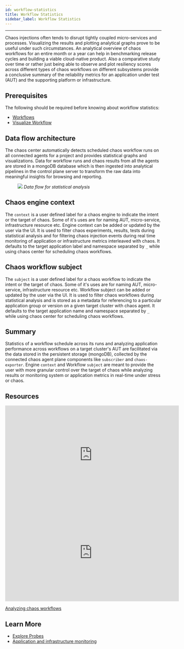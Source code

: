 ```yaml
---
id: workflow-statistics
title: Workflow Statistics
sidebar_label: Workflow Statistics
---
```


---

Chaos injections often tends to disrupt tightly coupled micro-services and processes. Visualizing the results and plotting analytical graphs prove to be useful under such circumstances. An analytical overview of chaos workflows for an entire month or a year can help in benchmarking release cycles and building a viable cloud-native product. Also a comparative study over time or rather just being able to observe and plot resiliency scores across different types of chaos workflows on different subsystems provide a conclusive summary of the reliability metrics for an application under test (AUT) and the supporting platform or infrastructure.

## Prerequisites

The following should be required before knowing about workflow statistics:

- [Workflows](chaos-workflow.md)
- [Visualize Workflow](visualize-workflow.md)

## Data flow architecture

The chaos center automatically detects scheduled chaos workflow runs on all connected agents for a project and provides statistical graphs and visualizations. Data for workflow runs and chaos results from all the agents are stored in a mongoDB database which is then ingested into analytical pipelines in the control plane server to transform the raw data into meaningful insights for browsing and reporting.

<figure>
<img src={require('../assets/concepts/observability/workflow-statistics/workflow-statistics-dataflow.png').default} />
<i>Data flow for statistical analysis</i>
</figure>

## Chaos engine context

The `context` is a user defined label for a chaos engine to indicate the intent or the target of chaos. Some of it's uses are for naming AUT, micro-service, infrastructure resource etc. Engine context can be added or updated by the user via the UI. It is used to filter chaos experiments, results, tests during statistical analysis and for filtering chaos injection events during real time monitoring of application or infrastructure metrics interleaved with chaos. It defaults to the target application label and namespace separated by `_` while using chaos center for scheduling chaos workflows.

## Chaos workflow subject

The `subject` is a user defined label for a chaos workflow to indicate the intent or the target of chaos. Some of it's uses are for naming AUT, micro-service, infrastructure resource etc. Workflow subject can be added or updated by the user via the UI. It is used to filter chaos workflows during statistical analysis and is stored as a metadata for referencing to a particular application group or version on a given target cluster with chaos agent. It defaults to the target application name and namespace separated by `_` while using chaos center for scheduling chaos workflows.

## Summary

Statistics of a workflow schedule across its runs and analyzing application performance across workflows on a target cluster's AUT are facilitated via the data stored in the persistent storage (mongoDB), collected by the connected chaos agent plane components like `subscriber` and `chaos-exporter`. Engine `context` and Workflow `subject` are meant to provide the user with more granular control over the target of chaos while analyzing results or monitoring system or application metrics in real-time under stress or chaos.

## Resources

<iframe width="560" height="315" src="https://www.youtube.com/embed/OuB3dS05DHU" title="YouTube video player" frameborder="0" allow="accelerometer; autoplay; clipboard-write; encrypted-media; gyroscope; picture-in-picture" allowfullscreen></iframe>

<iframe width="560" height="315" src="https://www.youtube.com/embed/fi-vhKE5vKI?start=2040" title="YouTube video player" frameborder="0" allow="accelerometer; autoplay; clipboard-write; encrypted-media; gyroscope; picture-in-picture" allowfullscreen></iframe>

[Analyzing chaos workflows](https://dev.to/code_igx/analysing-chaos-workflows-with-litmus-portal-4e67)

## Learn More

- [Explore Probes](probes.md)
- [Application and infrastructure monitoring](app-infra-monitoring.md)
